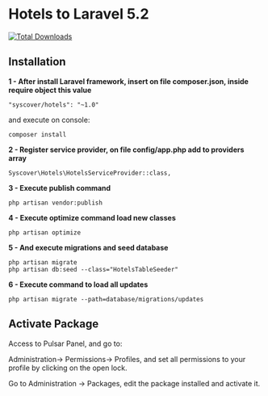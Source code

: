 # Hotels to Laravel 5.2

[![Total Downloads](https://poser.pugx.org/syscover/hotels/downloads)](https://packagist.org/packages/syscover/hotels)

## Installation

**1 - After install Laravel framework, insert on file composer.json, inside require object this value**
```
"syscover/hotels": "~1.0"
```
and execute on console:
```
composer install
```

**2 - Register service provider, on file config/app.php add to providers array**
```
Syscover\Hotels\HotelsServiceProvider::class,
```

**3 - Execute publish command**
```
php artisan vendor:publish
```

**4 - Execute optimize command load new classes**
```
php artisan optimize
```

**5 - And execute migrations and seed database**
```
php artisan migrate
php artisan db:seed --class="HotelsTableSeeder"
```

**6 - Execute command to load all updates**
```
php artisan migrate --path=database/migrations/updates
```


## Activate Package
Access to Pulsar Panel, and go to:
 
Administration-> Permissions-> Profiles, and set all permissions to your profile by clicking on the open lock.<br>

Go to Administration -> Packages, edit the package installed and activate it.